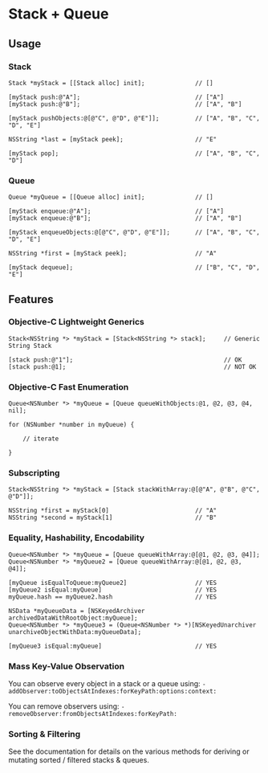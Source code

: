 # Stack + Queue

## Usage

### Stack
```
Stack *myStack = [[Stack alloc] init];              // []

[myStack push:@"A"];                                // ["A"]
[myStack push:@"B"];                                // ["A", "B"]

[myStack pushObjects:@[@"C", @"D", @"E"]];          // ["A", "B", "C", "D", "E"]

NSString *last = [myStack peek];                    // "E"

[myStack pop];                                      // ["A", "B", "C", "D"]
```

### Queue
```
Queue *myQueue = [[Queue alloc] init];              // []

[myStack enqueue:@"A"];                             // ["A"]
[myStack enqueue:@"B"];                             // ["A", "B"]

[myStack enqueueObjects:@[@"C", @"D", @"E"]];       // ["A", "B", "C", "D", "E"]

NSString *first = [myStack peek];                   // "A"

[myStack dequeue];                                  // ["B", "C", "D", "E"]
```

## Features

### Objective-C Lightweight Generics
```
Stack<NSString *> *myStack = [Stack<NSString *> stack];     // Generic String Stack

[stack push:@"1"];                                          // OK
[stack push:@1];                                            // NOT OK
```

### Objective-C Fast Enumeration
```
Queue<NSNumber *> *myQueue = [Queue queueWithObjects:@1, @2, @3, @4, nil];

for (NSNumber *number in myQueue) {

    // iterate

}

```

### Subscripting
```
Stack<NSString *> *myStack = [Stack stackWithArray:@[@"A", @"B", @"C", @"D"]];

NSString *first = myStack[0]                        // "A"
NSString *second = myStack[1]                       // "B"

```

### Equality, Hashability, Encodability
```
Queue<NSNumber *> *myQueue = [Queue queueWithArray:@[@1, @2, @3, @4]];
Queue<NSNumber *> *myQueue2 = [Queue queueWithArray:@[@1, @2, @3, @4]];

[myQueue isEqualToQueue:myQueue2]                   // YES
[myQueue2 isEqual:myQueue]                          // YES
myQueue.hash == myQueue2.hash                       // YES

NSData *myQueueData = [NSKeyedArchiver archivedDataWithRootObject:myQueue];
Queue<NSNumber *> *myQueue3 = (Queue<NSNumber *> *)[NSKeyedUnarchiver unarchiveObjectWithData:myQueueData];

[myQueue3 isEqual:myQueue]                          // YES
```
### Mass Key-Value Observation
You can observe every object in a stack or a queue using: 
`-addObserver:toObjectsAtIndexes:forKeyPath:options:context:`

You can remove observers using: 
`-removeObserver:fromObjectsAtIndexes:forKeyPath:`

### Sorting & Filtering
See the documentation for details on the various methods for deriving or mutating sorted / filtered stacks & queues.
